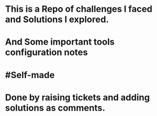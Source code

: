 # This is a Repo of challenges I faced and Solutions I explored.
# And Some important tools configuration notes 
#  #Self-made

# Done by raising tickets and adding solutions as comments.
